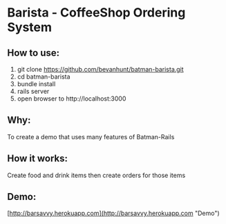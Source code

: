 # Barista - CoffeeShop Ordering System
## How to use:
  1. git clone https://github.com/bevanhunt/batman-barista.git
  2. cd batman-barista
  3. bundle install
  4. rails server
  5. open browser to http://localhost:3000

## Why:
  To create a demo that uses many features of Batman-Rails

## How it works:
  Create food and drink items then create orders for those items

## Demo:
  [http://barsavvy.herokuapp.com](http://barsavvy.herokuapp.com "Demo")